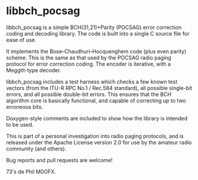 # libbch_pocsag

libbch_pocsag is a simple BCH(31,21)+Parity (POCSAG) error correction coding and decoding library. The code is built into a single C source file for ease of use.

It implements the Bose–Chaudhuri–Hocquenghem code (plus even parity) scheme. This is the same as that used by the POCSAG radio paging protocol for error correction coding.
The encoder is iterative, with a Meggitt-type decoder.

libbch_pocsag includes a test harness which checks a few known test vectors (from the ITU-R RPC No.1 / Rec.584 standard), all possible single-bit errors, and all possible double-bit errors. This ensures that the BCH algorithm core is basically functional, and capable of correcting up to two erroneous bits.

Doxygen-style comments are included to show how the library is intended to be used.

This is part of a personal investigation into radio paging protocols, and is released under the Apache License version 2.0 for use by the amateur radio community (and others).

Bug reports and pull requests are welcome!

73's de Phil M0OFX.

